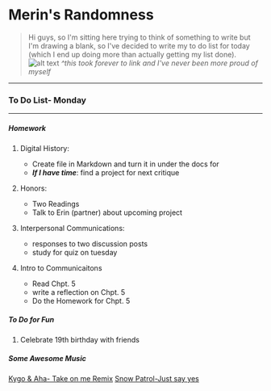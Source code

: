 # Merin's Randomness
>Hi guys, so I'm sitting here trying to think of something to write but I'm drawing a blank, so I've decided to write my to do list for today (which I end up doing more than actually getting my list done). 
 ![alt text](https://encrypted-tbn0.gstatic.com/images?q=tbn:ANd9GcRS867E6LvXrldoBVSGrQH-ATxrTTvXHqyplSQ4y0xM0iJAc8pH "Laughing at his victims")
 *^this took forever to link and I've never been more proud of myself*
---
### **To Do List- Monday**
---
 ##### *Homework*
 1. Digital History:
    *  Create file in Markdown and turn it in under the docs for
    *  ***If I have time***: find a project for next critique

2. Honors:
   * Two Readings
   * Talk to Erin (partner) about upcoming project
3. Interpersonal Communications:
   * responses to two discussion posts
   * study for quiz on tuesday
4. Intro to Communicaitons
   * Read Chpt. 5
   * write a reflection on Chpt. 5
   * Do the Homework for Chpt. 5 

##### *To Do for Fun*
1. Celebrate 19th birthday with friends
##### *Some Awesome Music*
[Kygo & Aha- Take on me Remix](https://www.youtube.com/watch?v=dIK81cpOXYg)
[Snow Patrol-Just say yes](https://www.youtube.com/watch?v=vW1hv37imjw&list=RDMMvW1hv37imjw)